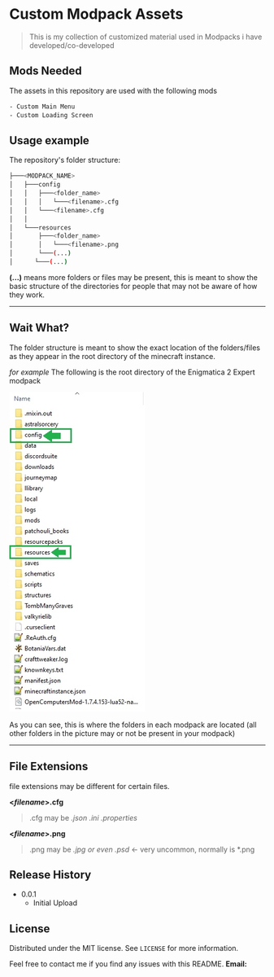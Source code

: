 # Custom Modpack Assets
> This is my collection of customized material used in Modpacks i have developed/co-developed

## Mods Needed
The assets in this repository are used with the following mods
```sh
- Custom Main Menu 
- Custom Loading Screen	
```

## Usage example

The repository's folder structure:
```bash
├───<MODPACK_NAME>
│   ├───config
│   │   ├───<folder_name>
│   │	│	└───<filename>.cfg
│   │   └───<filename>.cfg
│   │
│   └───resources
│       ├───<folder_name>
│       │   └───<filename>.png
│       └───(...)
│	   └───(...)
```
**(...)** means more folders or files may be present, this is meant to show the basic structure of the 
directories for people that may not be aware of how they work.

---
## Wait What?
The folder structure is meant to show the exact location of the folders/files as they appear in the root
directory of the minecraft instance. 

*for example*
The following is the root directory of the Enigmatica 2 Expert modpack

![](rootdirectory.jpg)

As you can see, this is where the folders in each modpack are located 
(all other folders in the picture may or not be present in your modpack)

---
## File Extensions
   file extensions may be different for certain files.

**<*filename*>.cfg** 

>.cfg may be *.json .ini .properties*

**<*filename*>.png** 

>.png may be *.jpg or even .psd* <- very uncommon, normally is *.png

## Release History

* 0.0.1
    * Initial Upload

## License

Distributed under the MIT license. See ``LICENSE`` for more information.

Feel free to contact me if you find any issues with this README.
**Email:** 
